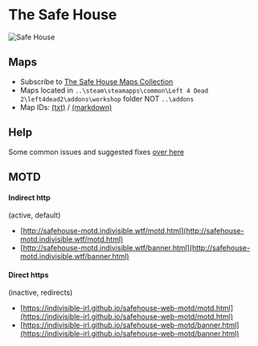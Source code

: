# The Safe House

![Safe House](http://safehouse-motd.indivisible.wtf/img/banner_00.jpg)

## Maps

* Subscribe to [The Safe House Maps Collection](https://steamcommunity.com/sharedfiles/filedetails/?id=1924119212)
* Maps located in `..\steam\steamapps\common\Left 4 Dead 2\left4dead2\addons\workshop` folder NOT `..\addons`
* Map IDs: [(txt)](https://raw.githubusercontent.com/indivisible-irl/safehouse-web-motd/master/map-ids.txt) / [(markdown)](http://safehouse-motd.indivisible.wtf/map-ids)


## Help

Some common issues and suggested fixes [over here](http://safehouse-motd.indivisible.wtf/help)


## MOTD

#### Indirect http  
(active, default)

* [http://safehouse-motd.indivisible.wtf/motd.html](http://safehouse-motd.indivisible.wtf/motd.html)  
* [http://safehouse-motd.indivisible.wtf/banner.html](http://safehouse-motd.indivisible.wtf/banner.html)  


#### Direct https  
(inactive, redirects)

* [https://indivisible-irl.github.io/safehouse-web-motd/motd.html](https://indivisible-irl.github.io/safehouse-web-motd/motd.html)
* [https://indivisible-irl.github.io/safehouse-web-motd/banner.html](https://indivisible-irl.github.io/safehouse-web-motd/banner.html)

